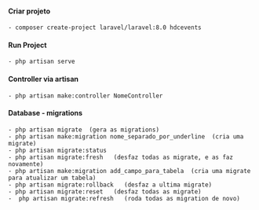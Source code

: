 #### Criar projeto
    - composer create-project laravel/laravel:8.0 hdcevents

#### Run Project
    - php artisan serve

#### Controller via artisan
    - php artisan make:controller NomeController

#### Database - migrations
    - php artisan migrate  (gera as migrations)
    - php artisan make:migration nome_separado_por_underline  (cria uma migrate)
    - php artisan migrate:status
    - php artisan migrate:fresh   (desfaz todas as migrate, e as faz novamente)
    - php artisan make:migration add_campo_para_tabela  (cria uma migrate para atualizar um tabela)
    - php artisan migrate:rollback   (desfaz a ultima migrate)
    - php artisan migrate:reset   (desfaz todas as migrate)
    -  php artisan migrate:refresh   (roda todas as migration de novo)